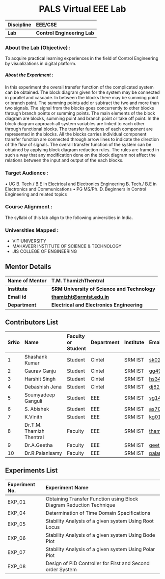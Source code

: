 <h1 align="center">
	PALS Virtual EEE Lab </h1>
	
<b>Discipline</b> | <b>EEE/CSE</b>
:--|:--|
<b>Lab</b> | <b>Control Engineering Lab</b>


<h3> About the Lab (Objective) : </h3>

To acquire practical learning experiences in the field of Control Engineering by visualizations in digital platform.

<h5> About the Experiment : </h5>
In this experiment the overall transfer function of the complicated system can be obtained. The block diagram given for the system may be connected in parallel and cascade. In between the blocks there may be summing point or branch point. The summing points add or subtract the two and more than two signals. The signal from the blocks goes concurrently to other blocks through branch points or summing points. The main elements of the block diagram are blocks, summing point and branch point or take off point. In the block diagram approach all system variables are linked to each other through functional blocks. The transfer functions of each component are represented in the blocks. All the blocks carries individual component transfer function are connected through arrow lines to indicate the direction of the flow of signals. The overall transfer function of the system can be obtained by applying block diagram reduction rules. The rules are framed in such a way that any modification done on the block diagram not affect the relations between the input and output of the each blocks.

<h3> Target Audience : </h3>
•	UG
	B. Tech./ B.E in Electrical and Electronics Engineering
	B. Tech./ B.E in Electronics and Communications
•	PG
	MS/Ph. D. Beginners in Control Engineering and related topics

<h3> Course Alignment : </h3>
The syllabi of this lab align to the following universities in India.

<h3> Universities Mapped : </h3>

* VIT UNIVERSITY
* MAHAVEER INSTITUTE OF SCIENCE & TECHNOLOGY
* JIS COLLEGE OF ENGINEERING


<h2> Mentor Details </h2>

<b>Name of Mentor</b>  | <b>T.M. ThamizhThentral</b>
:--|:--|
<b> Institute</b>  | <b>SRM University of Science and Technology</b>
<b> Email id</b> | <b>thamizht@srmist.edu.in</b>
<b> Department | <b>Electrical and Electronics Engineering</b>



<h2> Contributors List </h2>

SrNo | Name | Faculty or Student | Department| Institute | Email id
:--|:--|:--|:--|:--|:--|
1 | Shashank Kumar |Student|Cintel|SRM IST|sk0223@srmist.edu.in|
2|Gaurav Ganju|Student|Cintel|SRM IST|gg4999@srmist.edu.in|
3|Harshit Singh|Student|Cintel|SRM IST|hs3477@srmist.edu.in|
4|Debashish Jena|Student|Cintel|SRM IST|dj8200@srmist.edu.in|
5|Soumyadeep Ganguli|Student|EEE|SRM IST|sg1469@srmist.edu.in|
6|S. Abishek|Student|EEE|SRM IST|as7057@srmist.edu.in|
7|K.Vinith|Student|EEE|SRM IST|kg0186@srmist.edu.in|
8|Dr.T.M. Thamizh Thentral|Faculty|EEE|SRM IST|thamizht@srmist.edu.in|
9|Dr.A.Geetha|Faculty|EEE|SRM IST|geethaa2@srmist.edu.in|
10|Dr.R.Palanisamy|Faculty|EEE|SRM IST|palanisr@srmist.edu.in|
	
<h2> Experiments List </h2>

Experiment No. | Experiment Name 
:--|:--
EXP_01 | Obtaining Transfer Function using Block Diagram Reduction Technique
EXP_04 | Determination of Time Domain Specifications
EXP_05 | Stability Analysis of a given system Using Root Locus
EXP_06 | Stability Analysis of a given system Using Bode Plot
EXP_07 | Stability Analysis of a given system Using Polar Plot
EXP_08 | Design of PID Controller for First and Second order System
